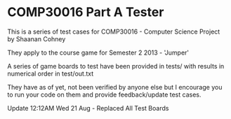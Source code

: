 COMP30016 Part A Tester
================

This is a series of test cases for COMP30016 - Computer Science Project by Shaanan Cohney

They apply to the course game for Semester 2 2013 - 'Jumper'

A series of game boards to test have been provided in tests/ with results in numerical order in test/out.txt

They have as of yet, not been verified by anyone else but I encourage you to run your code on them and provide feedback/update test cases.

Update 12:12AM Wed 21 Aug - Replaced All Test Boards
